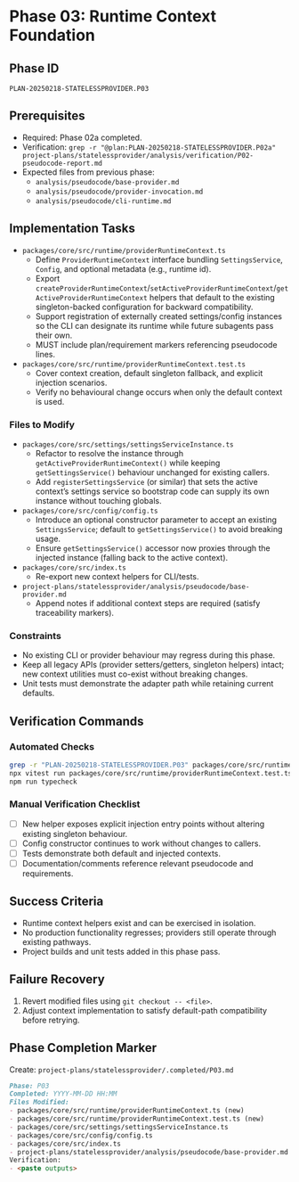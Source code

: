 # Phase 03: Runtime Context Foundation

## Phase ID

`PLAN-20250218-STATELESSPROVIDER.P03`

## Prerequisites

- Required: Phase 02a completed.
- Verification: `grep -r "@plan:PLAN-20250218-STATELESSPROVIDER.P02a" project-plans/statelessprovider/analysis/verification/P02-pseudocode-report.md`
- Expected files from previous phase:
  - `analysis/pseudocode/base-provider.md`
  - `analysis/pseudocode/provider-invocation.md`
  - `analysis/pseudocode/cli-runtime.md`

## Implementation Tasks

- `packages/core/src/runtime/providerRuntimeContext.ts`
  - Define `ProviderRuntimeContext` interface bundling `SettingsService`, `Config`, and optional metadata (e.g., runtime id).
  - Export `createProviderRuntimeContext`/`setActiveProviderRuntimeContext`/`getActiveProviderRuntimeContext` helpers that default to the existing singleton-backed configuration for backward compatibility.
  - Support registration of externally created settings/config instances so the CLI can designate its runtime while future subagents pass their own.
  - MUST include plan/requirement markers referencing pseudocode lines.
- `packages/core/src/runtime/providerRuntimeContext.test.ts`
  - Cover context creation, default singleton fallback, and explicit injection scenarios.
  - Verify no behavioural change occurs when only the default context is used.

### Files to Modify

- `packages/core/src/settings/settingsServiceInstance.ts`
  - Refactor to resolve the instance through `getActiveProviderRuntimeContext()` while keeping `getSettingsService()` behaviour unchanged for existing callers.
  - Add `registerSettingsService` (or similar) that sets the active context’s settings service so bootstrap code can supply its own instance without touching globals.
- `packages/core/src/config/config.ts`
  - Introduce an optional constructor parameter to accept an existing `SettingsService`; default to `getSettingsService()` to avoid breaking usage.
  - Ensure `getSettingsService()` accessor now proxies through the injected instance (falling back to the active context).
- `packages/core/src/index.ts`
  - Re-export new context helpers for CLI/tests.
- `project-plans/statelessprovider/analysis/pseudocode/base-provider.md`
  - Append notes if additional context steps are required (satisfy traceability markers).

### Constraints

- No existing CLI or provider behaviour may regress during this phase.
- Keep all legacy APIs (provider setters/getters, singleton helpers) intact; new context utilities must co-exist without breaking changes.
- Unit tests must demonstrate the adapter path while retaining current defaults.

## Verification Commands

### Automated Checks

```bash
grep -r "PLAN-20250218-STATELESSPROVIDER.P03" packages/core/src/runtime packages/core/src/settings packages/core/src/config
npx vitest run packages/core/src/runtime/providerRuntimeContext.test.ts
npm run typecheck
```

### Manual Verification Checklist

- [ ] New helper exposes explicit injection entry points without altering existing singleton behaviour.
- [ ] Config constructor continues to work without changes to callers.
- [ ] Tests demonstrate both default and injected contexts.
- [ ] Documentation/comments reference relevant pseudocode and requirements.

## Success Criteria

- Runtime context helpers exist and can be exercised in isolation.
- No production functionality regresses; providers still operate through existing pathways.
- Project builds and unit tests added in this phase pass.

## Failure Recovery

1. Revert modified files using `git checkout -- <file>`.
2. Adjust context implementation to satisfy default-path compatibility before retrying.

## Phase Completion Marker

Create: `project-plans/statelessprovider/.completed/P03.md`

```markdown
Phase: P03
Completed: YYYY-MM-DD HH:MM
Files Modified:
- packages/core/src/runtime/providerRuntimeContext.ts (new)
- packages/core/src/runtime/providerRuntimeContext.test.ts (new)
- packages/core/src/settings/settingsServiceInstance.ts
- packages/core/src/config/config.ts
- packages/core/src/index.ts
- project-plans/statelessprovider/analysis/pseudocode/base-provider.md (traceability note)
Verification:
- <paste outputs>
```
